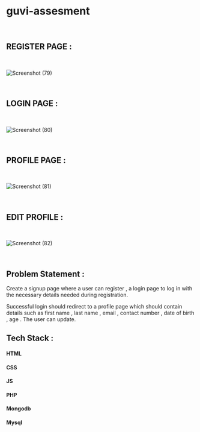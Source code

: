 ﻿# guvi-assesment
 </br>

  <h2>REGISTER PAGE : </h2>

  </br>

 ![Screenshot (79)](https://github.com/gauravk-k/guvi-assesment/assets/124812283/566054d4-a45d-43ba-8ac9-c55a4e8f13f9)

 </br>

 <h2>LOGIN PAGE : </h2>

 </br>

 ![Screenshot (80)](https://github.com/gauravk-k/guvi-assesment/assets/124812283/d9d31a0e-4c61-41f4-9481-af542dd23dde)

 </br>

 <h2>PROFILE PAGE : </h2>

 </br>

 ![Screenshot (81)](https://github.com/gauravk-k/guvi-assesment/assets/124812283/075b9ac4-d72e-49d5-aa99-7842598cd808)


</br>

<h2>EDIT PROFILE :</h2>

</br>

![Screenshot (82)](https://github.com/gauravk-k/guvi-assesment/assets/124812283/5f8d5b01-e4e3-477c-bf96-2180cc135c48)

</br>




<h2>Problem Statement : </h2>

<p>Create a signup page where a user can register , a login page to log in with the necessary details needed during registration.</p>
<p>Successful login should redirect to a profile page which should contain details such as first name , last name , email , contact number , date of birth , age . The user can update.</p>

<h2>Tech Stack : </h2>
<h4> HTML </h4>
<h4> CSS </h4>
<h4> JS </h4>
<h4> PHP </h4>
<h4> Mongodb </h4>
<h4> Mysql </h4>





